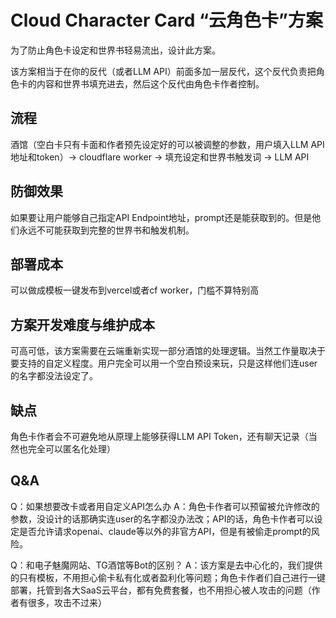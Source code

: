 # Cloud Character Card “云角色卡”方案

为了防止角色卡设定和世界书轻易流出，设计此方案。

该方案相当于在你的反代（或者LLM API）前面多加一层反代，这个反代负责把角色卡的内容和世界书填充进去，然后这个反代由角色卡作者控制。

## 流程
酒馆（空白卡只有卡面和作者预先设定好的可以被调整的参数，用户填入LLM API地址和token）-> cloudflare worker -> 填充设定和世界书触发词 -> LLM API

## 防御效果
如果要让用户能够自己指定API Endpoint地址，prompt还是能获取到的。但是他们永远不可能获取到完整的世界书和触发机制。

## 部署成本
可以做成模板一键发布到vercel或者cf worker，门槛不算特别高

## 方案开发难度与维护成本
可高可低，该方案需要在云端重新实现一部分酒馆的处理逻辑。当然工作量取决于要支持的自定义程度。用户完全可以用一个空白预设来玩，只是这样他们连user的名字都没法设定了。

## 缺点
角色卡作者会不可避免地从原理上能够获得LLM API Token，还有聊天记录（当然也完全可以匿名化处理）

## Q&A
Q：如果想要改卡或者用自定义API怎么办
A：角色卡作者可以预留被允许修改的参数，没设计的话那确实连user的名字都没办法改；API的话，角色卡作者可以设定是否允许请求openai、claude等以外的非官方API，但是有被偷走prompt的风险。

Q：和电子魅魔网站、TG酒馆等Bot的区别？
A：该方案是去中心化的，我们提供的只有模板，不用担心偷卡私有化或者盈利化等问题；角色卡作者们自己进行一键部署，托管到各大SaaS云平台，都有免费套餐，也不用担心被人攻击的问题（作者有很多，攻击不过来）